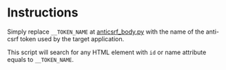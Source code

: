 # Instructions

Simply replace `__TOKEN_NAME` at [anticsrf_body.py](anticsrf_body.py) with the name of the anti-csrf token used by the target application.

This script will search for any HTML element with `id` or name attribute equals to `__TOKEN_NAME`.
